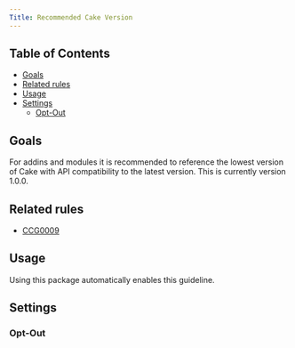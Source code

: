 ```yaml
---
Title: Recommended Cake Version
---
```


<!-- START doctoc generated TOC please keep comment here to allow auto update -->
<!-- DON'T EDIT THIS SECTION, INSTEAD RE-RUN doctoc TO UPDATE -->
## Table of Contents

- [Goals](#goals)
- [Related rules](#related-rules)
- [Usage](#usage)
- [Settings](#settings)
  - [Opt-Out](#opt-out)

<!-- END doctoc generated TOC please keep comment here to allow auto update -->

## Goals

For addins and modules it is recommended to reference the lowest version of Cake with API compatibility to the latest version.
This is currently version 1.0.0.

## Related rules

 * [CCG0009](../rules/ccg0009)

## Usage

Using this package automatically enables this guideline.

## Settings

### Opt-Out

<?! Include "../settings/fragments/OmitRecommendedCakeVersion.md" /?>
